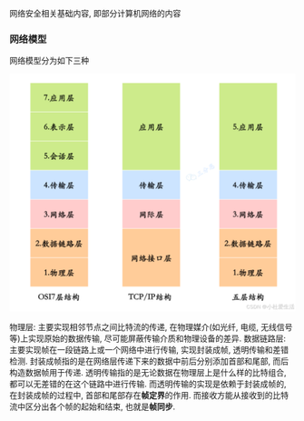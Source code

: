 网络安全相关基础内容, 即部分计算机网络的内容
### 网络模型
网络模型分为如下三种

![alt text](docs/images/netlayers.png)

物理层: 主要实现相邻节点之间比特流的传递,  在物理媒介(如光纤, 电缆, 无线信号等)上实现原始的数据传输, 尽可能屏蔽传输介质和物理设备的差异.
数据链路层: 主要实现帧在一段链路上或一个网络中进行传输, 实现封装成帧, 透明传输和差错检测.
封装成帧指的是在网络层传递下来的数据中前后分别添加首部和尾部, 而后构造数据帧用于传递.
透明传输指的是无论数据在物理层上是什么样的比特组合, 都可以无差错的在这个链路中进行传输. 而透明传输的实现是依赖于封装成帧的, 在封装成帧的过程中, 首部和尾部存在**帧定界**的作用. 而接收方能从接收到的比特流中区分出各个帧的起始和结束, 也就是**帧同步**. 


